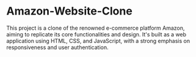 # Amazon-Website-Clone
This project is a clone of the renowned e-commerce platform Amazon, aiming to replicate its core functionalities and design. It's built as a web application using HTML, CSS, and JavaScript, with a strong emphasis on responsiveness and user authentication.
